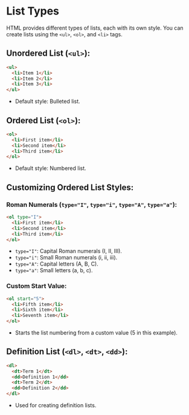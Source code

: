 # List Types

HTML provides different types of lists, each with its own style. You can create lists using the `<ul>`, `<ol>`, and `<li>` tags.

## Unordered List (`<ul>`):

```html
<ul>
  <li>Item 1</li>
  <li>Item 2</li>
  <li>Item 3</li>
</ul>
```

- Default style: Bulleted list.

## Ordered List (`<ol>`):

```html
<ol>
  <li>First item</li>
  <li>Second item</li>
  <li>Third item</li>
</ol>
```

- Default style: Numbered list.

## Customizing Ordered List Styles:

### Roman Numerals (`type="I"`, `type="i"`, `type="A"`, `type="a"`):

```html
<ol type="I">
  <li>First item</li>
  <li>Second item</li>
  <li>Third item</li>
</ol>
```

- `type="I"`: Capital Roman numerals (I, II, III).
- `type="i"`: Small Roman numerals (i, ii, iii).
- `type="A"`: Capital letters (A, B, C).
- `type="a"`: Small letters (a, b, c).

### Custom Start Value:

```html
<ol start="5">
  <li>Fifth item</li>
  <li>Sixth item</li>
  <li>Seventh item</li>
</ol>
```

- Starts the list numbering from a custom value (5 in this example).

## Definition List (`<dl>`, `<dt>`, `<dd>`):

```html
<dl>
  <dt>Term 1</dt>
  <dd>Definition 1</dd>
  <dt>Term 2</dt>
  <dd>Definition 2</dd>
</dl>
```

- Used for creating definition lists.
